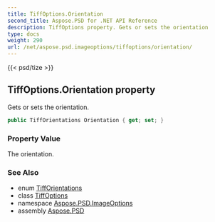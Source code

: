 ```yaml
---
title: TiffOptions.Orientation
second_title: Aspose.PSD for .NET API Reference
description: TiffOptions property. Gets or sets the orientation
type: docs
weight: 290
url: /net/aspose.psd.imageoptions/tiffoptions/orientation/
---
```

{{< psd/tize >}}
## TiffOptions.Orientation property

Gets or sets the orientation.

```csharp
public TiffOrientations Orientation { get; set; }
```

### Property Value

The orientation.

### See Also

* enum [TiffOrientations](../../../aspose.psd.fileformats.tiff.enums/tifforientations/)
* class [TiffOptions](../)
* namespace [Aspose.PSD.ImageOptions](../../tiffoptions/)
* assembly [Aspose.PSD](../../../)


